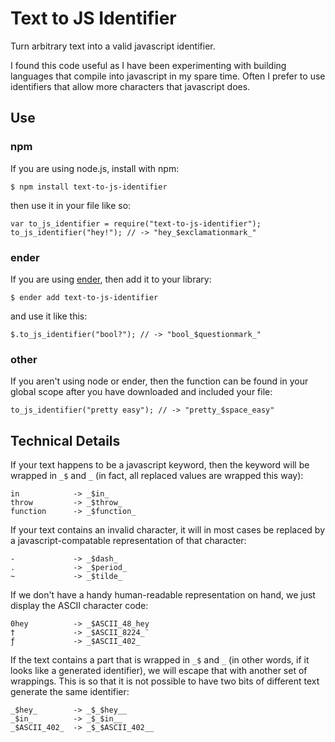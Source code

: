 # Text to JS Identifier

Turn arbitrary text into a valid javascript identifier.

I found this code useful as I have been experimenting with building languages that compile into javascript in my spare time. Often I prefer to use identifiers that allow more characters that javascript does.

## Use

### npm

If you are using node.js, install with npm:

```
$ npm install text-to-js-identifier
```

then use it in your file like so:

```
var to_js_identifier = require("text-to-js-identifier");
to_js_identifier("hey!"); // -> "hey_$exclamationmark_"
```

### ender

If you are using [ender](http://ender.no.de/), then add it to your library:

```
$ ender add text-to-js-identifier
```

and use it like this:

```
$.to_js_identifier("bool?"); // -> "bool_$questionmark_"
```

### other

If you aren't using node or ender, then the function can be found in your global scope after you have downloaded and included your file:

```
to_js_identifier("pretty easy"); // -> "pretty_$space_easy"
```

## Technical Details

If your text happens to be a javascript keyword, then the keyword will be wrapped in `_$` and `_` (in fact, all replaced values are wrapped this way):

```
in            -> _$in_
throw         -> _$throw_
function      -> _$function_
```

If your text contains an invalid character, it will in most cases be replaced by a javascript-compatable representation of that character:

```
-             -> _$dash_
.             -> _$period_
~             -> _$tilde_
```

If we don't have a handy human-readable representation on hand, we just display the ASCII character code:

```
0hey          -> _$ASCII_48_hey
†             -> _$ASCII_8224_¨
ƒ             -> _$ASCII_402_
```

If the text contains a part that is wrapped in `_$` and `_` (in other words, if it looks like a generated identifier), we will escape that with another set of wrappings. This is so that it is not possible to have two bits of different text generate the same identifier:

```
_$hey_        -> _$_$hey__
_$in_         -> _$_$in__
_$ASCII_402_  -> _$_$ASCII_402__
```